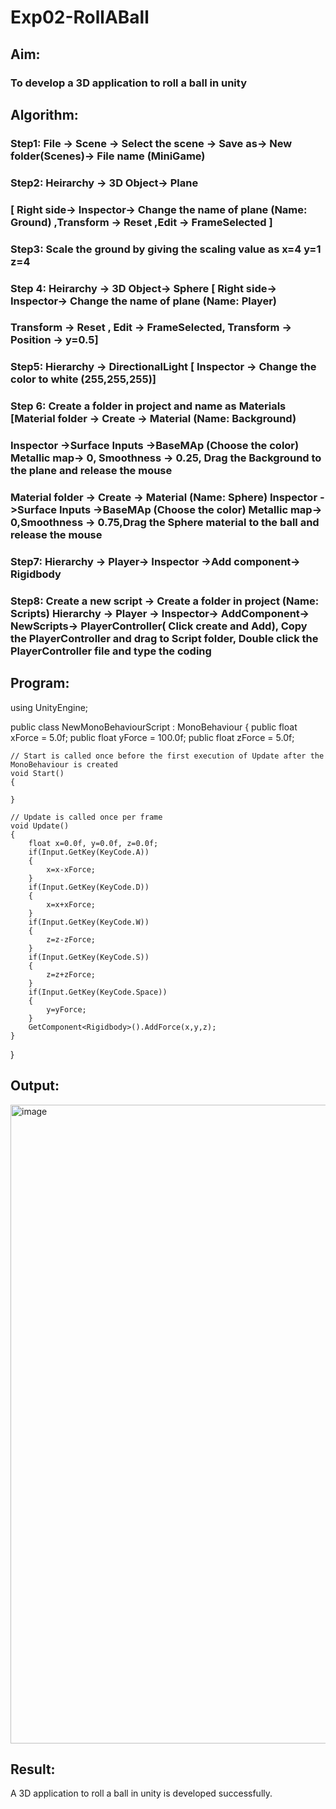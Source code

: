 # Exp02-RollABall

## Aim:
### To develop a 3D application to roll a ball in unity

## Algorithm:
### Step1: File -> Scene -> Select the scene -> Save as-> New folder(Scenes)-> File name (MiniGame)

### Step2: Heirarchy -> 3D Object-> Plane 
### [ Right side-> Inspector-> Change the name of plane (Name: Ground) ,Transform -> Reset ,Edit -> FrameSelected ]

### Step3: Scale the ground by giving the scaling value as x=4 y=1 z=4

### Step 4: Heirarchy -> 3D Object-> Sphere [ Right side-> Inspector-> Change the name of plane (Name: Player)
### Transform -> Reset , Edit -> FrameSelected, Transform -> Position -> y=0.5]

### Step5: Hierarchy -> DirectionalLight [ Inspector -> Change the color to white (255,255,255)]

### Step 6: Create a folder in project and name as Materials [Material folder -> Create -> Material (Name: Background)
### Inspector ->Surface Inputs ->BaseMAp (Choose the color) Metallic map-> 0, Smoothness -> 0.25, Drag the Background to the plane and release the mouse
### Material folder -> Create -> Material (Name: Sphere) Inspector ->Surface Inputs ->BaseMAp (Choose the color) Metallic map-> 0,Smoothness -> 0.75,Drag the Sphere material to the ball and release the mouse

 ### Step7: Hierarchy -> Player-> Inspector ->Add component-> Rigidbody

### Step8: Create a new script -> Create a folder in project (Name: Scripts) Hierarchy -> Player -> Inspector-> AddComponent-> NewScripts-> PlayerController( Click create and Add), Copy the PlayerController and drag to Script folder, Double click the PlayerController file and type the coding

## Program:
using UnityEngine;

public class NewMonoBehaviourScript : MonoBehaviour
{
    public float xForce = 5.0f;
    public float yForce = 100.0f;
    public float zForce = 5.0f;

    // Start is called once before the first execution of Update after the MonoBehaviour is created
    void Start()
    {
        
    }

    // Update is called once per frame
    void Update()
    {
        float x=0.0f, y=0.0f, z=0.0f;
        if(Input.GetKey(KeyCode.A))
        {
            x=x-xForce;
        }    
        if(Input.GetKey(KeyCode.D))
        {
            x=x+xForce;
        }
        if(Input.GetKey(KeyCode.W))
        {
            z=z-zForce;
        }
        if(Input.GetKey(KeyCode.S))
        {
            z=z+zForce;
        }
        if(Input.GetKey(KeyCode.Space))
        {
            y=yForce;
        }
        GetComponent<Rigidbody>().AddForce(x,y,z);
    }
}

## Output:
<img width="1918" height="1022" alt="image" src="https://github.com/user-attachments/assets/08017b5b-b3e8-468d-aab9-bc727b1757d6" />

## Result:
A 3D application to roll a ball in unity is developed successfully.
